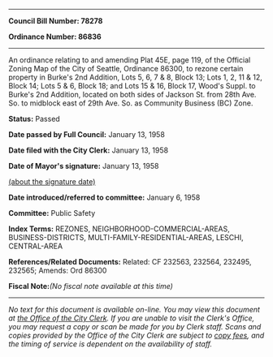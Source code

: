 

********

**Council Bill Number: 78278**
   
**Ordinance Number: 86836**
********

 An ordinance relating to and amending Plat 45E, page 119, of the Official Zoning Map of the City of Seattle, Ordinance 86300, to rezone certain property in Burke's 2nd Addition, Lots 5, 6, 7 & 8, Block 13; Lots 1, 2, 11 & 12, Block 14; Lots 5 & 6, Block 18; and Lots 15 & 16, Block 17, Wood's Suppl. to Burke's 2nd Addition, located on both sides of Jackson St. from 28th Ave. So. to midblock east of 29th Ave. So. as Community Business (BC) Zone.

**Status:** Passed
   
**Date passed by Full Council:** January 13, 1958
   
**Date filed with the City Clerk:** January 13, 1958
   
**Date of Mayor's signature:** January 13, 1958
   
[(about the signature date)](/~public/approvaldate.htm)
   
   
   
**Date introduced/referred to committee:** January 6, 1958
   
**Committee:** Public Safety
   
   
**Index Terms:** REZONES, NEIGHBORHOOD-COMMERCIAL-AREAS, BUSINESS-DISTRICTS, MULTI-FAMILY-RESIDENTIAL-AREAS, LESCHI, CENTRAL-AREA

**References/Related Documents:** Related: CF 232563, 232564, 232495, 232565; Amends: Ord 86300

**Fiscal Note:**_(No fiscal note available at this time)_
********

_No text for this document is available on-line. You may view this document at [the Office of the City Clerk](http://www.seattle.gov/leg/clerk/contactUs.htm). If you are unable to visit the Clerk's Office, you may request a copy or scan be made for you by Clerk staff. Scans and copies provided by the Office of the City Clerk are subject to [copy fees](http://clerk.seattle.gov/~public/clerkfees.htm), and the timing of service is dependent on the availability of staff._

